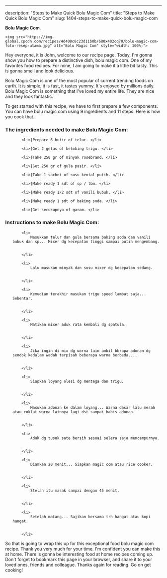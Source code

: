 ---
description: "Steps to Make Quick Bolu Magic Com"
title: "Steps to Make Quick Bolu Magic Com"
slug: 1404-steps-to-make-quick-bolu-magic-com

<p>
	<strong>Bolu Magic Com</strong>. 
	
</p>
<p>
	
	<img src="https://img-global.cpcdn.com/recipes/4d408c8c23d11b0b/680x482cq70/bolu-magic-com-foto-resep-utama.jpg" alt="Bolu Magic Com" style="width: 100%;">
	
	
</p>
<p>
	Hey everyone, it is John, welcome to our recipe page. Today, I'm gonna show you how to prepare a distinctive dish, bolu magic com. One of my favorites food recipes. For mine, I am going to make it a little bit tasty. This is gonna smell and look delicious.
</p>
	
<p>
	Bolu Magic Com is one of the most popular of current trending foods on earth. It is simple, it is fast, it tastes yummy. It's enjoyed by millions daily. Bolu Magic Com is something that I've loved my entire life. They are nice and they look fantastic.
</p>
<p>
	
</p>

<p>
To get started with this recipe, we have to first prepare a few components. You can have bolu magic com using 9 ingredients and 11 steps. Here is how you cook that.
</p>

<h3>The ingredients needed to make Bolu Magic Com:</h3>

<ol>
	
		<li>{Prepare 6 butir of telur. </li>
	
		<li>{Get 2 gelas of belmbing trigu. </li>
	
		<li>{Take 250 gr of minyak rosebrand. </li>
	
		<li>{Get 250 gr of gula pasir. </li>
	
		<li>{Take 1 sachet of susu kental putih. </li>
	
		<li>{Make ready 1 sdt of sp / tbm. </li>
	
		<li>{Make ready 1/2 sdt of vanili bubuk. </li>
	
		<li>{Make ready 1 sdt of baking soda. </li>
	
		<li>{Get secukupnya of garam. </li>
	
</ol>
<p>
	
</p>

<h3>Instructions to make Bolu Magic Com:</h3>

<ol>
	
		<li>
			Masukkan telur dan gula bersama baking soda dan vanili bubuk dan sp... Mixer dg kecepatan tinggi sampai putih mengembang.
			
			
		</li>
	
		<li>
			Lalu masukan minyak dan susu mixer dg kecepatan sedang.
			
			
		</li>
	
		<li>
			Kemudian terakhir masukan trigu speed lambat saja... Sebentar.
			
			
		</li>
	
		<li>
			Matikan mixer aduk rata kembali dg spatula.
			
			
		</li>
	
		<li>
			Jika ingin di mix dg warna lain ambil bbrapa adonan dg sendok kedalam wadah terpisah beberapa warna berbeda....
			
			
		</li>
	
		<li>
			Siapkan loyang olesi dg mentega dan trigu.
			
			
		</li>
	
		<li>
			Masukan adonan ke dalam loyang... Warna dasar lalu merah atau coklat warna lainnya lagi dst sampai habis adonan.
			
			
		</li>
	
		<li>
			Aduk dg tusuk sate bersih sesuai selera saja mencampurnya.
			
			
		</li>
	
		<li>
			Diamkan 20 menit... Siapkan magic com atau rice cooker.
			
			
		</li>
	
		<li>
			Stelah itu masak sampai dengan 45 menit.
			
			
		</li>
	
		<li>
			Setelah matang... Sajikan bersama trh hangat atau kopi hangat.
			
			
		</li>
	
</ol>

<p>
	
</p>

<p>
	So that is going to wrap this up for this exceptional food bolu magic com recipe. Thank you very much for your time. I'm confident you can make this at home. There is gonna be interesting food at home recipes coming up. Don't forget to bookmark this page in your browser, and share it to your loved ones, friends and colleague. Thanks again for reading. Go on get cooking!
</p>
